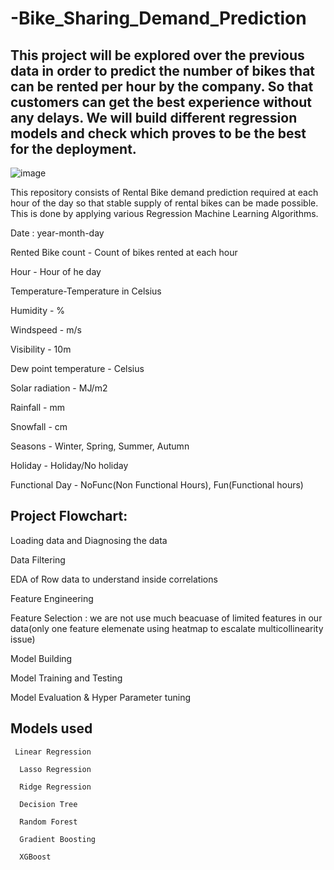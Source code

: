# -Bike_Sharing_Demand_Prediction
## This project will be explored over the previous data in order to predict the number of bikes that can be rented per hour by the company. So that customers can get the best experience without any delays. We will build different regression models and check which proves to be the best for the deployment.

![image](https://user-images.githubusercontent.com/106463464/210526981-5a56dadc-38a3-4bf0-b4c7-610faa760a2c.png)

This repository consists of Rental Bike demand prediction required at each hour of the day so that stable supply of rental bikes can be made possible. This is done by applying various Regression Machine Learning Algorithms.

Date : year-month-day

Rented Bike count - Count of bikes rented at each hour

Hour - Hour of he day

Temperature-Temperature in Celsius

Humidity - %

Windspeed - m/s

Visibility - 10m

Dew point temperature - Celsius

Solar radiation - MJ/m2

Rainfall - mm

Snowfall - cm

Seasons - Winter, Spring, Summer, Autumn

Holiday - Holiday/No holiday

Functional Day - NoFunc(Non Functional Hours), Fun(Functional hours)


## Project Flowchart:
 Loading data and Diagnosing the data
 
 Data Filtering
 
 EDA of Row data to understand inside correlations
 
 Feature Engineering
 
 Feature Selection : we are not use much beacuase of limited features in our data(only one feature elemenate using heatmap to escalate multicollinearity  issue)
 
 Model Building
 
 Model Training and Testing
 
 Model Evaluation  & Hyper Parameter tuning
  
  
  ## Models used
     Linear Regression
     
      Lasso Regression
      
      Ridge Regression
      
      Decision Tree
      
      Random Forest
      
      Gradient Boosting
      
      XGBoost
      
